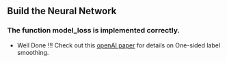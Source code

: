 ## Build the Neural Network
### The function model_loss is implemented correctly.

*  Well Done !!! Check out this [openAI paper](https://arxiv.org/abs/1606.03498) for details on One-sided label smoothing.
